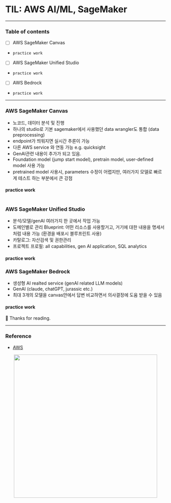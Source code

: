 # TIL: AWS AI/ML, SageMaker


-----------------------------------------------------------------------

### Table of contents
- [ ] AWS SageMaker Canvas 
-     practice work
- [ ] AWS SageMaker Unified Studio
-     practice work
- [ ] AWS Bedrock 
-     practice work
-----------------------------------------------------------------------

### AWS SageMaker Canvas

- 노코드, 데이터 분석 및 진행
- 하나의 studio로 기본 sagemaker에서 사용했던 data wrangler도 통합 (data preprocessing)
- endpoint가 띄워지면 실시간 추론이 가능 
- 다른 AWS service 와 연동 가능 e.g. quicksight 
- GenAI관련 내용이 추가가 되고 있음. 
- Foundation  model (jump start model), pretrain model, user-defined model 사용 가능 
- pretrained model 사용시, parameters 수정이 어렵지만, 여러가지 모델로 빠르게 테스트 하는 부분에서 큰 강점 
#### practice work


```

```

### AWS SageMaker Unified Studio
- 분석/모델/genAI 여러가지 한 곳에서 작업 가능 
- 도메인별로 관리
Blueprint: 어떤 리소스를 사용할거고, 거기에 대한 내용을 명세서 처럼 내용 가능 (환경을 배포시 블루프린트 사용)
- 카탈로그: 자산검색 및 권한관리
- 프로젝트 프로필: all capabilities, gen AI application, SQL analytics

#### practice work



### AWS SageMaker Bedrock
- 생성형 AI realted service (genAI related LLM models)
- GenAI (claude, chatGPT, jurassic etc.) 
- 최대 3개의 모델을 canvas안에서 답변 비교하면서 의사결정에 도움 받을 수 있음 

#### practice work


🦦 Thanks for reading. 


-----------------------------------------------------------------------

### Reference
- [AWS]()

<p align="center">
<img src="/image/x.png" width="450">
</p>